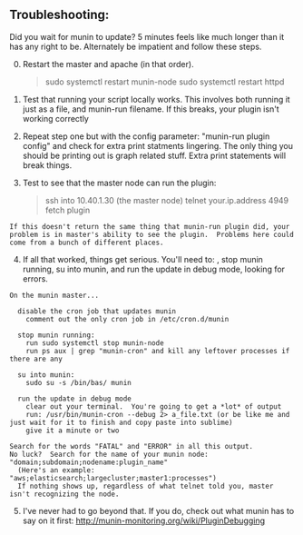 ## Troubleshooting:

  Did you wait for munin to update?  5 minutes feels like much longer than it has any right to be.  Alternately be impatient and follow these steps.

  0. Restart the master and apache (in that order).
      > sudo systemctl restart munin-node
      > sudo systemctl restart httpd

  1. Test that running your script locally works.  This involves both running it just as a file, and munin-run filename.
        If this breaks, your plugin isn't working correctly

  2. Repeat step one but with the config parameter: "munin-run plugin config" and check for extra print statments lingering.  The only thing you should be printing out is graph related stuff.  Extra print statements will break things.

  3. Test to see that the master node can run the plugin:
      > ssh into 10.40.1.30 (the master node)
      > telnet your.ip.address 4949
        >fetch plugin

    If this doesn't return the same thing that munin-run plugin did, your problem is in master's ability to see the plugin.  Problems here could come from a bunch of different places.

  4. If all that worked, things get serious.  You'll need to: , stop munin running, su into munin, and run the update in debug mode, looking for errors.

    On the munin master...

      disable the cron job that updates munin
        comment out the only cron job in /etc/cron.d/munin

      stop munin running:
        run sudo systemctl stop munin-node
        run ps aux | grep "munin-cron" and kill any leftover processes if there are any

      su into munin:
        sudo su -s /bin/bas/ munin

      run the update in debug mode
        clear out your terminal.  You're going to get a *lot* of output
        run: /usr/bin/munin-cron --debug 2> a_file.txt (or be like me and just wait for it to finish and copy paste into sublime)
        give it a minute or two

    Search for the words "FATAL" and "ERROR" in all this output.
    No luck?  Search for the name of your munin node: "domain;subdomain;nodename:plugin_name"
      (Here's an example: "aws;elasticsearch;largecluster;master1:processes")
      If nothing shows up, regardless of what telnet told you, master isn't recognizing the node.

  5. I've never had to go beyond that.  If you do, check out what munin has to say on it first: http://munin-monitoring.org/wiki/PluginDebugging



